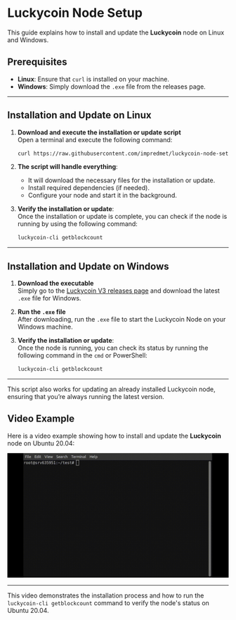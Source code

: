 # Luckycoin Node Setup

This guide explains how to install and update the **Luckycoin** node on Linux and Windows.

## Prerequisites

- **Linux**: Ensure that `curl` is installed on your machine.
- **Windows**: Simply download the `.exe` file from the releases page.

---

## Installation and Update on Linux

1. **Download and execute the installation or update script**  
   Open a terminal and execute the following command:

   ```bash
   curl https://raw.githubusercontent.com/impredmet/luckycoin-node-setup/refs/heads/main/install.sh > install.sh && chmod +x install.sh && ./install.sh && rm install.sh
   ```

2. **The script will handle everything**:

   - It will download the necessary files for the installation or update.
   - Install required dependencies (if needed).
   - Configure your node and start it in the background.

3. **Verify the installation or update**:  
   Once the installation or update is complete, you can check if the node is running by using the following command:

   ```bash
   luckycoin-cli getblockcount
   ```

---

## Installation and Update on Windows

1. **Download the executable**  
   Simply go to the [Luckycoin V3 releases page](https://github.com/LuckyCoinProj/luckycoinV3/releases) and download the latest `.exe` file for Windows.

2. **Run the `.exe` file**  
   After downloading, run the `.exe` file to start the Luckycoin Node on your Windows machine.

3. **Verify the installation or update**:  
   Once the node is running, you can check its status by running the following command in the `cmd` or PowerShell:

   ```cmd
   luckycoin-cli getblockcount
   ```

---

This script also works for updating an already installed Luckycoin node, ensuring that you’re always running the latest version.

## Video Example

Here is a video example showing how to install and update the **Luckycoin** node on Ubuntu 20.04:

![](example.gif)

---

This video demonstrates the installation process and how to run the `luckycoin-cli getblockcount` command to verify the node's status on Ubuntu 20.04.
